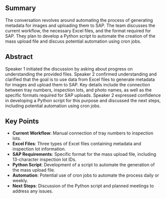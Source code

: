 ## Summary
The conversation revolves around automating the process of generating metadata for images and uploading them to SAP. The team discusses the current workflow, the necessary Excel files, and the format required for SAP. They plan to develop a Python script to automate the creation of the mass upload file and discuss potential automation using cron jobs.

## Abstract
Speaker 1 initiated the discussion by asking about progress on understanding the provided files. Speaker 2 confirmed understanding and clarified that the goal is to use data from Excel files to generate metadata for images and upload them to SAP. Key details include the connection between tray numbers, inspection lots, and photo names, as well as the specific formats required for SAP uploads. Speaker 2 expressed confidence in developing a Python script for this purpose and discussed the next steps, including potential automation using cron jobs.

## Key Points
- **Current Workflow**: Manual connection of tray numbers to inspection lots.
- **Excel Files**: Three types of Excel files containing metadata and inspection lot information.
- **SAP Requirements**: Specific format for the mass upload file, including 13-character inspection lot IDs.
- **Python Script**: Development of a script to automate the generation of the mass upload file.
- **Automation**: Potential use of cron jobs to automate the process daily or weekly.
- **Next Steps**: Discussion of the Python script and planned meetings to address any issues.